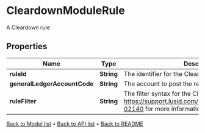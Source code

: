 

# CleardownModuleRule

A Cleardown rule

## Properties

| Name | Type | Description | Notes |
|------------ | ------------- | ------------- | -------------|
|**ruleId** | **String** | The identifier for the Cleardown Rule. |  |
|**generalLedgerAccountCode** | **String** | The account to post the residual P&amp;L to. |  |
|**ruleFilter** | **String** | The filter syntax for the Cleardown Rule. See https://support.lusid.com/knowledgebase/article/KA-02140 for more information on filter syntax. |  |



[Back to Model list](../README.md#documentation-for-models) &#8226; [Back to API list](../README.md#documentation-for-api-endpoints) &#8226; [Back to README](../README.md)


